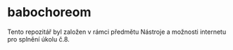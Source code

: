 # babochoreom
Tento repozitář byl založen v rámci předmětu Nástroje a možnosti internetu pro splnění úkolu č.8.
